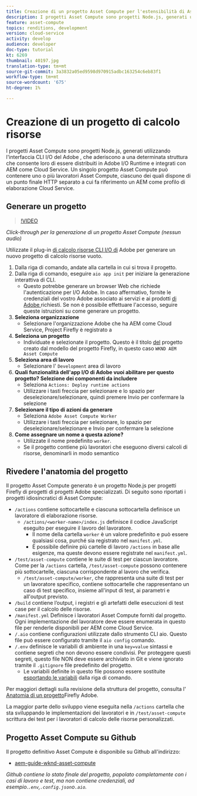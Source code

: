```yaml
---
title: Creazione di un progetto Asset Compute per l'estensibilità di Asset Compute
description: I progetti Asset Compute sono progetti Node.js, generati utilizzando l'interfaccia CLI I/O del Adobe , che aderiscono a una determinata struttura che consente loro di essere distribuiti in Adobe I/O Runtime e integrati con AEM come Cloud Service.
feature: asset-compute
topics: renditions, development
version: cloud-service
activity: develop
audience: developer
doc-type: tutorial
kt: 6269
thumbnail: 40197.jpg
translation-type: tm+mt
source-git-commit: 3a3832a05ed9598d970915adbc163254c6eb83f1
workflow-type: tm+mt
source-wordcount: '675'
ht-degree: 1%

---
```



# Creazione di un progetto di calcolo risorse

I progetti Asset Compute sono progetti Node.js, generati utilizzando l&#39;interfaccia CLI I/O del Adobe , che aderiscono a una determinata struttura che consente loro di essere distribuiti in Adobe I/O Runtime e integrati con AEM come Cloud Service. Un singolo progetto Asset Compute può contenere uno o più lavoratori Asset Compute, ciascuno dei quali dispone di un punto finale HTTP separato a cui fa riferimento un AEM come profilo di elaborazione Cloud Service.

## Generare un progetto

>[!VIDEO](https://video.tv.adobe.com/v/40197/?quality=12&learn=on)

_Click-through per la generazione di un progetto Asset Compute (nessun audio)_


Utilizzate il plug-in [di calcolo risorse CLI I/O di](../set-up/development-environment.md#aio-cli) Adobe per generare un nuovo progetto di calcolo risorse vuoto.

1. Dalla riga di comando, andate alla cartella in cui si trova il progetto.
1. Dalla riga di comando, eseguire `aio app init` per iniziare la generazione interattiva di CLI.
   + Questo potrebbe generare un browser Web che richiede l&#39;autenticazione per  I/O Adobe. In caso affermativo, fornite le credenziali del vostro Adobe  associato ai servizi e ai prodotti [di Adobe ](../set-up/accounts-and-services.md)richiesti. Se non è possibile effettuare l&#39;accesso, seguire queste istruzioni su come generare un progetto.
1. __Seleziona organizzazione__
   + Selezionare l&#39;organizzazione  Adobe che ha AEM come Cloud Service, Project Firefly è registrato a
1. __Seleziona un progetto__
   + Individuate e selezionate il progetto. Questo è il titolo [del](../set-up/firefly.md) progetto creato dal modello del progetto Firefly, in questo caso `WKND AEM Asset Compute`
1. __Seleziona area di lavoro__
   + Selezionare l&#39; `Development` area di lavoro
1. __Quali  funzionalità dell&#39;app I/O di Adobe vuoi abilitare per questo progetto? Selezione dei componenti da includere__
   + Seleziona `Actions: Deploy runtime actions`
   + Utilizzare i tasti freccia per selezionare e lo spazio per deselezionare/selezionare, quindi premere Invio per confermare la selezione
1. __Selezionare il tipo di azioni da generare__
   + Seleziona `Adobe Asset Compute Worker`
   + Utilizzare i tasti freccia per selezionare, lo spazio per deselezionare/selezionare e Invio per confermare la selezione
1. __Come assegnare un nome a questa azione?__
   + Utilizzate il nome predefinito `worker`.
   + Se il progetto contiene più lavoratori che eseguono diversi calcoli di risorse, denominarli in modo semantico

## Rivedere l&#39;anatomia del progetto

Il progetto Asset Compute generato è un progetto Node.js per progetti Firefly di progetti di progetti  Adobe specializzati. Di seguito sono riportati i progetti idiosincratici di Asset Compute:

+ `/actions` contiene sottocartelle e ciascuna sottocartella definisce un lavoratore di elaborazione risorse.
   + `/actions/<worker-name>/index.js` definisce il codice JavaScript eseguito per eseguire il lavoro del lavoratore.
      + Il nome della cartella `worker` è un valore predefinito e può essere qualsiasi cosa, purché sia registrato nel `manifest.yml`.
      + È possibile definire più cartelle di lavoro `/actions` in base alle esigenze, ma queste devono essere registrate nel `manifest.yml`.
+ `/test/asset-compute` contiene le suite di test per ciascun lavoratore. Come per la `/actions` cartella, `/test/asset-compute` possono contenere più sottocartelle, ciascuna corrispondente al lavoro che verifica.
   + `/test/asset-compute/worker`, che rappresenta una suite di test per un lavoratore specifico, contiene sottocartelle che rappresentano un caso di test specifico, insieme all&#39;input di test, ai parametri e all&#39;output previsto.
+ `/build` contiene l’output, i registri e gli artefatti delle esecuzioni di test case per il calcolo delle risorse.
+ `/manifest.yml` Definisce i lavoratori Asset Compute forniti dal progetto. Ogni implementazione del lavoratore deve essere enumerata in questo file per renderle disponibili per AEM come Cloud Service.
+ `/.aio` contiene configurazioni utilizzate dallo strumento CLI aio. Questo file può essere configurato tramite il `aio config` comando.
+ `/.env` definisce le variabili di ambiente in una `key=value` sintassi e contiene segreti che non devono essere condivisi. Per proteggere questi segreti, questo file NON deve essere archiviato in Git e viene ignorato tramite il `.gitignore` file predefinito del progetto.
   + Le variabili definite in questo file possono essere sostituite [esportando le variabili](../deploy/runtime.md) dalla riga di comando.

Per maggiori dettagli sulla revisione della struttura del progetto, consulta l&#39; [Anatomia di un progetto](https://github.com/AdobeDocs/project-firefly/blob/master/getting_started/first_app.md#5-anatomy-of-a-project-firefly-application)Firefly  Adobe.

La maggior parte dello sviluppo viene eseguita nella `/actions` cartella che sta sviluppando le implementazioni dei lavoratori e in `/test/asset-compute` scrittura dei test per i lavoratori di calcolo delle risorse personalizzati.

## Progetto Asset Compute su Github

Il progetto definitivo Asset Compute è disponibile su Github all&#39;indirizzo:

+ [aem-guide-wknd-asset-compute](https://github.com/adobe/aem-guides-wknd-asset-compute)

_Github contiene lo stato finale del progetto, popolato completamente con i casi di lavoro e test, ma non contiene credenziali, ad esempio.`.env`,`.config.json`o`.aio`._
